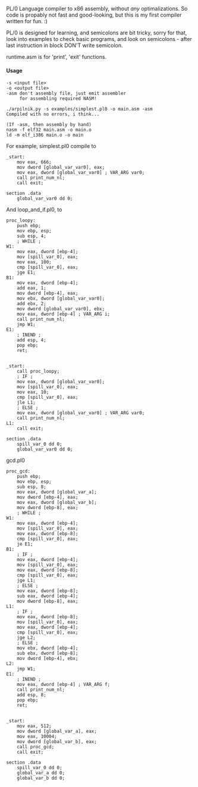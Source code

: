 PL/0 Language compiler to x86 assembly, without _any_ optimalizations.
So code is propably not fast and good-looking, but this is my first compiler written for fun. :)

PL/0 is designed for learning, and semicolons are bit tricky, sorry for that,
look into examples to check basic programs, and look on semicolons - after last instruction in block
DON'T write semicolon.

runtime.asm is for 'print', 'exit' functions.

#### Usage
```
-s <input file>
-o <output file>
-asm don't assembly file, just emit assembler
     for assembling required NASM!

./arpilnik.py -s examples/simplest.pl0 -o main.asm -asm
Compiled with no errors, i think...

(If -asm, then assembly by hand)
nasm -f elf32 main.asm -o main.o
ld -m elf_i386 main.o -o main
```

For example, simplest.pl0 compile to

```
_start:
    mov eax, 666;  
    mov dword [global_var_var0], eax;  
    mov eax, dword [global_var_var0] ; VAR_ARG var0;  
    call print_num_nl;  
    call exit;  

section .data
    global_var_var0 dd 0;  
```

And loop_and_if.pl0, to
```
proc_loopy:
    push ebp;  
    mov ebp, esp;  
    sub esp, 4;  
    ; WHILE ;  
W1:
    mov eax, dword [ebp-4];  
    mov [spill_var_0], eax;  
    mov eax, 100;  
    cmp [spill_var_0], eax;  
    jge E1;  
B1:
    mov eax, dword [ebp-4];  
    add eax, 1;  
    mov dword [ebp-4], eax;  
    mov ebx, dword [global_var_var0];  
    add ebx, 2;  
    mov dword [global_var_var0], ebx;  
    mov eax, dword [ebp-4] ; VAR_ARG i;  
    call print_num_nl;  
    jmp W1;  
E1:
    ; INEND ;  
    add esp, 4;  
    pop ebp;  
    ret;  


_start:
    call proc_loopy;  
    ; IF ;  
    mov eax, dword [global_var_var0];  
    mov [spill_var_0], eax;  
    mov eax, 10;  
    cmp [spill_var_0], eax;  
    jle L1;  
    ; ELSE ;  
    mov eax, dword [global_var_var0] ; VAR_ARG var0;  
    call print_num_nl;  
L1:
    call exit;  

section .data
    spill_var_0 dd 0;  
    global_var_var0 dd 0;  
```

gcd.pl0
```
proc_gcd:
    push ebp;  
    mov ebp, esp;  
    sub esp, 8;  
    mov eax, dword [global_var_a];  
    mov dword [ebp-4], eax;  
    mov eax, dword [global_var_b];  
    mov dword [ebp-8], eax;  
    ; WHILE ;  
W1:
    mov eax, dword [ebp-4];  
    mov [spill_var_0], eax;  
    mov eax, dword [ebp-8];  
    cmp [spill_var_0], eax;  
    je E1;  
B1:
    ; IF ;  
    mov eax, dword [ebp-4];  
    mov [spill_var_0], eax;  
    mov eax, dword [ebp-8];  
    cmp [spill_var_0], eax;  
    jge L1;  
    ; ELSE ;  
    mov eax, dword [ebp-8];  
    sub eax, dword [ebp-4];  
    mov dword [ebp-8], eax;  
L1:
    ; IF ;  
    mov eax, dword [ebp-8];  
    mov [spill_var_0], eax;  
    mov eax, dword [ebp-4];  
    cmp [spill_var_0], eax;  
    jge L2;  
    ; ELSE ;  
    mov ebx, dword [ebp-4];  
    sub ebx, dword [ebp-8];  
    mov dword [ebp-4], ebx;  
L2:
    jmp W1;  
E1:
    ; INEND ;  
    mov eax, dword [ebp-4] ; VAR_ARG f;  
    call print_num_nl;  
    add esp, 8;  
    pop ebp;  
    ret;  


_start:
    mov eax, 512;  
    mov dword [global_var_a], eax;  
    mov eax, 10004;  
    mov dword [global_var_b], eax;  
    call proc_gcd;  
    call exit;  

section .data
    spill_var_0 dd 0;  
    global_var_a dd 0;  
    global_var_b dd 0;  
```
